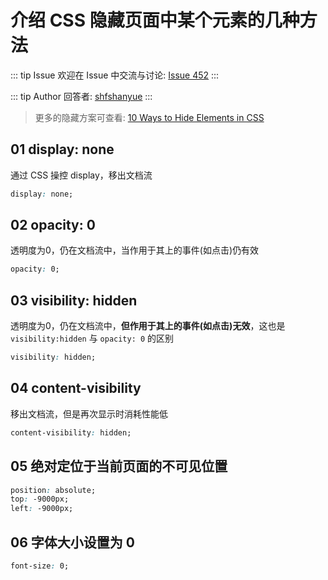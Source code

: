 # 介绍 CSS 隐藏页面中某个元素的几种方法



::: tip Issue 
 欢迎在 Issue 中交流与讨论: [Issue 452](https://github.com/shfshanyue/Daily-Question/issues/452) 
:::

::: tip Author 
回答者: [shfshanyue](https://github.com/shfshanyue) 
:::

> 更多的隐藏方案可查看: [10 Ways to Hide Elements in CSS](https://www.sitepoint.com/hide-elements-in-css/)

## 01 display: none

通过 CSS 操控 display，移出文档流

``` css
display: none;
```

## 02 opacity: 0

透明度为0，仍在文档流中，当作用于其上的事件(如点击)仍有效

``` css
opacity: 0;
```

## 03 visibility: hidden

透明度为0，仍在文档流中，**但作用于其上的事件(如点击)无效**，这也是 `visibility:hidden` 与 `opacity: 0` 的区别

``` css
visibility: hidden;
```

## 04 content-visibility

移出文档流，但是再次显示时消耗性能低

``` css
content-visibility: hidden;
```

## 05 绝对定位于当前页面的不可见位置

``` css
position: absolute;
top: -9000px;
left: -9000px;
```

## 06 字体大小设置为 0

``` css
font-size: 0;
```
